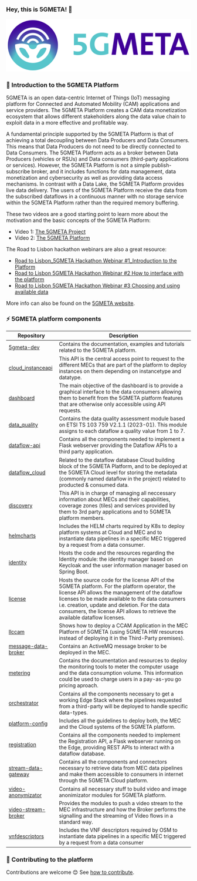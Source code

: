 ### Hey, this is 5GMETA! 👋

<!--
**5gmeta/5gmeta** is a ✨ _special_ ✨ repository because its `README.md` (this file) appears on your GitHub profile.

Here are some ideas to get you started:

- 🔭 I’m currently working on ...
- 🌱 I’m currently learning ...
- 👯 I’m looking to collaborate on ...
- 🤔 I’m looking for help with ...
- 💬 Ask me about ...
- 📫 How to reach me: ...
- 😄 Pronouns: ...
- ⚡ Fun fact: ...
-->

![5GMETA logo.](./5GMETA_logo.png)
### 🍿 Introduction to the 5GMETA Platform
5GMETA is an open data-centric Internet of Things (IoT) messaging platform for Connected and Automated Mobility (CAM) applications and service providers. The 5GMETA Platform creates a CAM data monetization ecosystem that allows different stakeholders along the data value chain to exploit data in a more effective and profitable way.​

A fundamental principle supported by the 5GMETA Platform is that of achieving a total decoupling between Data Producers and Data Consumers. This means that Data Producers do not need to be directly connected to Data Consumers. The 5GMETA Platform acts as a broker between Data Producers (vehicles or RSUs) and Data consumers (third-party applications or services). However, the 5GMETA Platform is not a simple publish-subscribe broker, and it includes functions for data management, data monetization and cybersecurity as well as providing data access mechanisms. In contrast with a Data Lake, the 5GMETA Platform provides live data delivery. The users of the 5GMETA Platform receive the data from the subscribed dataflows in a continuous manner with no storage service within the 5GMETA Platform rather than the required memory buffering. 

These two videos are a good starting point to learn more about the motivation and the basic concepts of the 5GMETA Platform:
* Video 1: [The 5GMETA Project](https://youtu.be/keB3PlQNiec?si=Cq94v0SMFuGyYSBp)
* Video 2: [The 5GMETA Platform](https://youtu.be/RGVD8D0ZwQc?si=t2R2ufpkzkGtogDm)

The Road to Lisbon hackathon webinars are also a great resource:
* [Road to Lisbon_5GMETA Hackathon Webinar #1_Introduction to the Platform](https://youtu.be/-ph7cs_wQa0?si=o6LmF-CHhLxCayTw)
* [Road to Lisbon 5GMETA Hackathon Webinar #2 How to interface with the platform](https://youtu.be/5iSsRsp_II4?si=QglJpST5SNm0loHj)
* [Road to Lisbon 5GMETA Hackathon Webinar #3 Choosing and using available data](https://youtu.be/6Z026lECwlQ?si=WlPHvQyRh5YDnDnO)

More info can also be found on the [5GMETA website](https://5gmeta-project.eu/).

### ⚡ 5GMETA platform components
<!-- table with components, link and one sentence describing component -->

| Repository          | Description                                                                                                                                                                                                                                                                                                                            |
|---------------------|----------------------------------------------------------------------------------------------------------------------------------------------------------------------------------------------------------------------------------------------------------------------------------------------------------------------------------------|
| [5gmeta-dev](https://github.com/5gmeta/5gmeta-dev)         | Contains the documentation, examples and tutorials related to the 5GMETA platform.                                                                                                                                                                                                                                                     |
| [cloud_instanceapi](https://github.com/5gmeta/cloud_instanceapi)   | This API is the central access point to request to the different MECs that are part of the platform to deploy instances on them depending on instancetype and datatype.                                                                                                                                                                |
| [dashboard](https://github.com/5gmeta/dashboard)           | The main objective of the dashboard is to provide a graphical interface to the data consumers allowing them to benefit from the 5GMETA platform features that are otherwise only accessible using API requests.                                                                                                                        |
| [data_quality](https://github.com/5gmeta/data_quality)        | Contains the data quality assessment module based on ETSI TS 103 759 V2.1.1 (2023-01). This module assigns to each dataflow a quality value from 1 to 7.                                                                                                                                                                               |
| [dataflow-api](https://github.com/5gmeta/dataflow-api)        | Contains all the components needed to implement a Flask webserver providing the Dataflow APIs to a third party application.                                                                                                                                                                                                            |
| [dataflow_cloud](https://github.com/5gmeta/dataflow_cloud)      | Related to the dataflow database Cloud building block of the 5GMETA Platform, and to be deployed at the 5GMETA Cloud level for storing the metadata (commonly named dataflow in the project) related to producted & consumed data.                                                                                                     |
| [discovery](https://github.com/5gmeta/discovery)           | This API is in charge of managing all neccessary information about MECs and their capabilities, coverage zones (tiles) and services provided by them to 3rd party applications and to 5GMETA platform members.                                                                                                                         |
| [helmcharts](https://github.com/5gmeta/helmcharts)          | Includes the HELM charts required by K8s to deploy platform systems at Cloud and MEC and to instantiate data pipelines in a specific MEC triggered by a request from a data consumer.                                                                                                                                                  |
| [identity](https://github.com/5gmeta/identity)            | Hosts the code and the resources regarding the Identity module: the identity manager based on Keycloak and the user information manager based on Spring Boot.                                                                                                                                                                          |
| [license](https://github.com/5gmeta/license)             | Hosts the source code for the license API of the 5GMETA platform. For the platform operator, the license API allows the management of the dataflow licenses to be made available to the data consumers i.e. creation, update and deletion. For the data consumers, the license API allows to retrieve the available dataflow licenses. |
| [llccam](https://github.com/5gmeta/llccam)              | Shows how to deploy a CCAM Application in the MEC Platform of 5GMETA (using 5GMETA HW resources instead of deploying it in the Third-Party premises).                                                                                                                                                                                  |
| [message-data-broker](https://github.com/5gmeta/message-data-broker) | Contains an ActiveMQ message broker to be deployed in the MEC.                                                                                                                                                                                                                                                                         |
| [metering](https://github.com/5gmeta/metering)            | Contains the documentation and resources to deploy the monitoring tools to meter the computer usage and the data consumption volume. This information could be used to charge users in a pay-as-you go pricing aproach.                                                                                                                |
| [orchestrator](https://github.com/5gmeta/orchestrator)        | Contains all the components necessary to get a working Edge Stack where the pipelines requested from a third-party will be deployed to handle specific data-types.                                                                                                                                                                     |
| [platform-config](https://github.com/5gmeta/platform-config)     | Includes all the guidelines to deploy both, the MEC and the Cloud systems of the 5GMETA platform.                                                                                                                                                                                                                                      |
| [registration](https://github.com/5gmeta/registration)        | Contains all the components needed to implement the Registration API, a Flask webserver running on the Edge, providing REST APIs to interact with a dataflow database.                                                                                                                                                                 |
| [stream-data-gateway](https://github.com/5gmeta/stream-data-gateway) | Contains all the components and connectors necessary to retrieve data from MEC data pipelines and make them accessible to consumers in internet through the 5GMETA Cloud platform.                                                                                                                                                     |
| [video-anonymizator](https://github.com/5gmeta/video-anonymizator)  | Contains all necessary stuff to build video and image anonimizator modules for 5GMETA platform.                                                                                                                                                                                                                                        |
| [video-stream-broker](https://github.com/5gmeta/video-stream-broker) | Provides the modules to push a video stream to the MEC infrastructure and how the Broker performs the signalling and the streaming of Video flows in a standard way.                                                                                                                                                                   |
| [vnfdescriptors](https://github.com/5gmeta/vnfdescriptors)      | Includes the VNF descriptors required by OSM to instantiate data pipelines in a specific MEC triggered by a request from a data consumer                                                                                                                                                                                               |

### :raising_hand: Contributing to the platform

Contributions are welcome :blush: See [how to contribute](./CONTRIBUTING.md).

